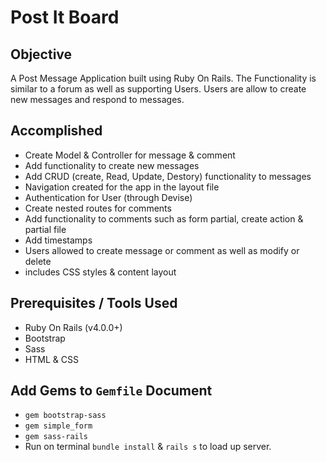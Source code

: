 # Post It Board

## Objective

A Post Message Application built using Ruby On Rails. 
The Functionality is similar to a forum as well as supporting Users.
Users are allow to create new messages and respond to messages.

## Accomplished
* Create Model & Controller for message & comment
* Add functionality to create new messages
* Add CRUD (create, Read, Update, Destory) functionality to messages
* Navigation created for the app in the layout file
* Authentication for User (through Devise)
* Create nested routes for comments
* Add functionality to comments such as form partial, create action & partial file
* Add timestamps
* Users allowed to create message or comment as well as modify or delete
* includes CSS styles & content layout

## Prerequisites / Tools Used
* Ruby On Rails (v4.0.0+)
* Bootstrap
* Sass
* HTML & CSS

## Add Gems to `Gemfile` Document
* `gem bootstrap-sass`
* `gem simple_form`
* `gem sass-rails`
* Run on terminal `bundle install` & `rails s` to load up server.
